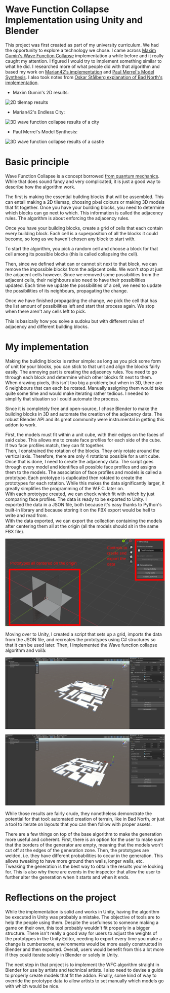 # Wave Function Collapse Implementation using Unity and Blender

This project was first created as part of my university curriculum. We had the opportunity to explore a technology we chose.
I came across [Maxim Gumin's Wave Function Collapse](https://github.com/mxgmn/WaveFunctionCollapse) implementation a while before and it really caught my attention.
I figured I would try to implement something similar to what he did.
I researched more of what people did with that algorithm and based my work on [Marian42's implementation](https://marian42.de/article/wfc/) and [Paul Merrel's Model Synthesis](https://paulmerrell.org/model-synthesis/). I also took notes from [Oskar Stålberg explanation of Bad North's implementation](https://www.youtube.com/watch?v=0bcZb-SsnrA).

- Maxim Gumin's 2D results:

![2D tilemap results](https://github.com/mxgmn/WaveFunctionCollapse/raw/master/images/wfc.png)

- Marian42's Endless City:

![3D wave function collapse results of a city](https://marian42.de/article/wfc/noexclusions_1280.jpg)

- Paul Merrel's Model Synthesis:

![3D wave function collapse results of a castle](https://paulmerrell.org/wp-content/uploads/2021/07/city_simple9f.jpg)

# Basic principle

Wave Function Collapse is a concept borrowed [from quantum mechanics](https://en.wikipedia.org/wiki/Wave_function_collapse).
While that does sound fancy and very complicated, it is just a good way to describe how the algorithm work.

The first is making the essential building blocks that will be assembled. This can entail making a 2D tilemap, choosing pixel colours or making 3D models that fit together. Once you have your building blocks, you need to determine which blocks can go next to which. This information is called the adjacency rules. The algorithm is about enforcing the adjacency rules.

Once you have your building blocks, create a grid of cells that each contain every building block. Each cell is a superposition of all the blocks it could become, so long as we haven't chosen any block to start with.

To start the algorithm, you pick a random cell and choose a block for that cell among its possible blocks (this is called collapsing the cell).

Then, since we defined what can or cannot sit next to that block, we can remove the impossible blocks from the adjacent cells. We won't stop at just the adjacent cells however. Since we removed some possibilities from the adjacent cells, their neighbours also need to have their possibilities updated. Each time we update the possibilities of a cell, we need to update the possibilities of its neighbours, propagating the change.

Once we have finished propagating the change, we pick the cell that has the list amount of possibilities left and start that process again. We stop when there aren't any cells left to pick.

This is basically how you solve a sudoku but with different rules of adjacency and different building blocks.

# My implementation

Making the building blocks is rather simple: as long as you pick some form of unit for your blocks, you can stick to that unit and align the blocks fairly easily.
The annoying part is creating the adjacency rules. You need to go through each block and determine which other blocks fit next to them. When drawing pixels, this isn't too big a problem; but when in 3D, there are 6 neighbours that can each be rotated. Manually assigning them would take quite some time and would make iterating rather tedious. I needed to simplify that situation so I could automate the process.

Since it is completely free and open-source, I chose Blender to make the building blocks in 3D and automate the creation of the adjacency data. The robust Blender API and its great community were instrumental in getting this addon to work.

First, the models must fit within a unit cube, with their edges on the faces of said cube. This allows me to create face profiles for each side of the cube. If two face profiles match, they can fit together.  
Then, I constrained the rotation of the blocks. They only rotate around the vertical axis. Therefore, there are only 4 rotations possible for a unit cube.  
Once that is done, I need to create the adjacency data. The script goes through every model and identifies all possible face profiles and assigns them to the models. The association of face profiles and models is called a prototype. Each prototype is duplicated then rotated to create the prototypes for each rotation. While this makes the data significantly larger, it greatly simplifies the programming of the W.F.C. later on.  
With each prototype created, we can check which fit with which by just comparing face profiles. The data is ready to be exported to Unity.
I exported the data in a JSON file, both because it's easy thanks to Python's built-in library and because storing it on the FBX export would be hell to write and read from.  
With the data exported, we can export the collection containing the models after centering them all at the origin (all the models should sit in the same FBX file).

![Blender Setup](./images/Blender-setup.png)

Moving over to Unity, I created a script that sets up a grid, imports the data from the JSON file, and recreates the prototypes using C# structures so that it can be used later. Then, I implemented the Wave function collapse algorithm and voilà:

![WFC result 1](./images/WFC-result-1.png)

![WFC result 2](./images/WFC-result-2.png)

While those results are fairly crude, they nonetheless demonstrate the potential for that tool: automated creation of terrain, like in Bad North, or just a tool to iterate on layouts that you can then follow with proper assets.

There are a few things on top of the base algorithm to make the generation more useful and coherent. First, there is an option for the user to make sure that the borders of the generator are empty, meaning that the models won't cut off at the edges of the generation zone. Then, the prototypes are welded, i.e. they have different probabilities to occur in the generation. This allows tweaking to have more ground then walls, longer walls, etc. Tweaking the generation is the best way to obtain the results you're looking for. This is also why there are events in the inspector that allow the user to further alter the generation when it starts and when it ends.

# Reflections on the project

While the implementation is solid and works in Unity, having the algorithm be executed in Unity was probably a mistake. The objective of tools are to help the people using them. Despite the usefulness to someone making a game on their own, this tool probably wouldn't fit properly in a bigger structure. There isn't really a good way for users to adjust the weights of the prototypes in the Unity Editor, needing to export every time you make a change is cumbersome, environments would be more easily constructed in Blender and then exported. Overall, users would benefit from this a lot more if they could iterate solely in Blender or solely in Unity.

The next step in that project is to implement the WFC algorithm straight in Blender for use by artists and technical artists. I also need to devise a guide to properly create models that fit the addon. Finally, some kind of way to override the prototype data to allow artists to set manually which models go with which would be nice.
